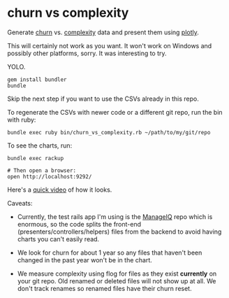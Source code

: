 # churn vs complexity

Generate [churn](https://github.com/danmayer/churn) vs. [complexity](https://github.com/seattlerb/flog) data and present them using [plotly](https://github.com/plotly/plotly.js).

This will certainly not work as you want.  It won't work on Windows and possibly other
platforms, sorry.  It was interesting to try.

YOLO.

```
gem install bundler
bundle
```

Skip the next step if you want to use the CSVs already in this repo.

To regenerate the CSVs with newer code or a different git repo, run the bin with ruby:

```
bundle exec ruby bin/churn_vs_complexity.rb ~/path/to/my/git/repo
```

To see the charts, run:

```
bundle exec rackup

# Then open a browser:
open http://localhost:9292/
```

Here's a [quick video](https://youtu.be/d5V3_HLXCW4) of how it looks.

Caveats:

* Currently, the test rails app I'm using is the [ManageIQ](https://github.com/ManageIQ/manageiq) repo which is enormous,
so the code splits the front-end (presenters/controllers/helpers) files from the
backend to avoid having charts you can't easily read.

* We look for churn for about 1 year so any files that haven't been changed in the
past year won't be in the chart.

* We measure complexity using flog for files as they exist **currently** on your git
repo.  Old renamed or deleted files will not show up at all.  We don't track
renames so renamed files have their churn reset.
